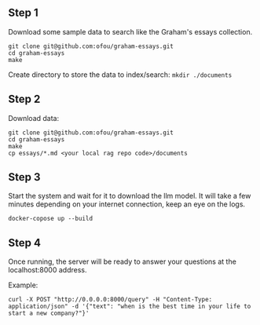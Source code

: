 ## Step 1
Download some sample data to search like the Graham's essays collection.

```
git clone git@github.com:ofou/graham-essays.git
cd graham-essays
make
```

Create directory to store the data to index/search:
`mkdir ./documents`

## Step 2
Download data:
```
git clone git@github.com:ofou/graham-essays.git
cd graham-essays
make
cp essays/*.md <your local rag repo code>/documents
```

## Step 3
Start the system and wait for it to download the llm model. It will take a few minutes depending on your internet connection, keep an eye on the logs.
```
docker-copose up --build
```

## Step 4
Once running, the server will be ready to answer your questions at the localhost:8000 address.

Example:

```
curl -X POST "http://0.0.0.0:8000/query" -H "Content-Type: application/json" -d '{"text": "when is the best time in your life to start a new company?"}'
```